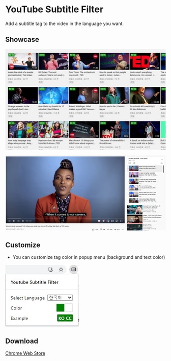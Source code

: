 # YouTube Subtitle Filter

Add a subtitle tag to the video in the language you want.

## Showcase
![Showcase Videos](asset/showcase_videos.jpg)

![Showcase In Video](asset/showcase_invideo.jpg)

## Customize
- You can customize tag color in popup menu (background and text color)

![Showcase Popup](asset/showcase_popup.jpg)

## Download
[Chrome Web Store](https://chrome.google.com/webstore/detail/Youtube-subtitle-filter/onmelgncdnoihoaopmkcacadlmjmcehd)